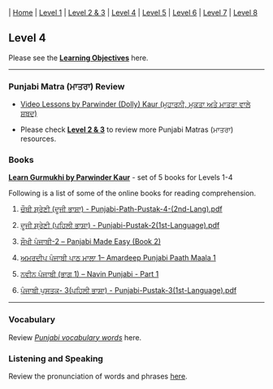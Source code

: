 | [Home](https://amardeep0.github.io/learnPunjabi/) | [Level 1](https://amardeep0.github.io/learnPunjabi/Level-1_Punjabi%20Alphabets/) | [Level 2 & 3](https://amardeep0.github.io/learnPunjabi/Level_2-3_Matra/) | [Level 4](https://amardeep0.github.io/learnPunjabi/Level-4_Intermediate/) | [Level 5](https://amardeep0.github.io/learnPunjabi/Level-5_intermediate/) | [Level 6](https://amardeep0.github.io/learnPunjabi/Level-6_Advanced/) | [Level 7](https://amardeep0.github.io/learnPunjabi/Level-7_Advanced/) | [Level 8](https://amardeep0.github.io/learnPunjabi/Level-8_WorldLanguageCompetencyTesting/)

## Level 4 

Please see the **[Learning Objectives](https://amardeep0.github.io/learnPunjabi/Level-4_Intermediate/Level_4_Goals)** here.

---
 
### **Punjabi Matra (ਮਾਤਰਾ) Review** 

- [Video Lessons by Parwinder (Dolly) Kaur (ਮੁਹਾਰਨੀ, ਮੁਕਤਾ ਅਤੇ ਮਾਤਰਾ ਵਾਲੇ ਸ਼ਬਦ)](https://amardeep0.github.io/learnPunjabi/Level_2-3_Matra/VideoLessons_DollyKaur)  

- Please check **[Level 2 & 3](https://amardeep0.github.io/learnPunjabi/Level_2-3_Matra/)** to review more Punjabi Matras (ਮਾਤਰਾ) resources.


### **Books**

**[Learn Gurmukhi by Parwinder Kaur](http://learngurmukhi.com/)** - set of 5 books for Levels 1-4


Following is a list of some of the online books for reading comprehension.  

1. [ਚੌਥੀ ਸ਼੍ਰੇਣੀ (ਦੂਜੀ ਭਾਸ਼ਾ) - Punjabi-Path-Pustak-4-(2nd-Lang).pdf](http://files-cdn.pseb.ac.in/pseb_files/Punjabi-Path-Pustak-4-(2nd-Lang).pdf) 

2. [ਦੂਜੀ ਸ਼੍ਰੇਣੀ (ਪਹਿਲੀ ਭਾਸ਼ਾ) - Punjabi-Pustak-2(1st-Language).pdf](http://files-cdn.pseb.ac.in/pseb_files/Punjabi%20Pustak-2.pdf) 

3. [ਸੌਖੀ ਪੰਜਾਬੀ-2 – Panjabi Made Easy (Book 2)](http://www.discoversikhism.com/sikh_library/learn/panjabi_made_easy-book_2.html)

4. [ਅਮਰਦੀਪ ਪੰਜਾਬੀ ਪਾਠ ਮਾਲਾ 1– Amardeep Punjabi Paath Maala 1](http://www.discoversikhism.com/sikh_library/learn/amardeep_punjabi_paath_maala_1.html)

5. [ਨਵੀਨ ਪੰਜਾਬੀ (ਭਾਗ  1) – Navin Punjabi - Part 1](http://www.discoversikhism.com/sikh_library/learn/navin_punjabi_part_1.html)

6. [ਪੰਜਾਬੀ ਪੁਸਤਕ- 3(ਪਹਿਲੀ ਭਾਸ਼ਾ) - Punjabi-Pustak-3(1st-Language).pdf](http://files-cdn.pseb.ac.in/pseb_files/Punjabi-Pustak-3.pdf)

----

### Vocabulary

Review [*Punjabi vocabulary words*](https://amardeep0.github.io/learnPunjabi/Punjabi_Vocabulary) here.

### Listening and Speaking

Review the pronunciation of words and phrases [here](https://amardeep0.github.io/learnPunjabi/Listening_and_Speaking_Topics).






 



